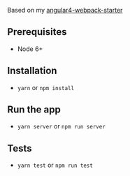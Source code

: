 Based on my [angular4-webpack-starter](https://github.com/bobrosoft/angular4-webpack-starter)

## Prerequisites
- Node 6+

## Installation
- `yarn` or `npm install`

## Run the app
- `yarn server` or `npm run server`

## Tests
- `yarn test` or `npm run test`
